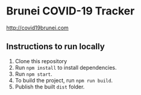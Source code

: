 # Brunei COVID-19 Tracker

http://covid19brunei.com

## Instructions to run locally

1. Clone this repository
2. Run `npm install` to install dependencies.
3. Run `npm start`.
4. To build the project, run `npm run build`.
5. Publish the built `dist` folder.
